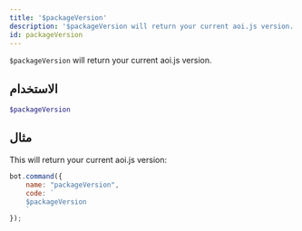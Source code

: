 ```yaml
---
title: '$packageVersion'
description: '$packageVersion will return your current aoi.js version.'
id: packageVersion
---
```


`$packageVersion` will return your current aoi.js version.

## الاستخدام

```php
$packageVersion
```

## مثال

This will return your current aoi.js version:

```javascript
bot.command({
    name: "packageVersion",
    code: `
    $packageVersion
    `
});
```